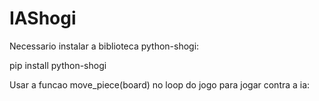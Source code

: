 # IAShogi
Necessario instalar a biblioteca python-shogi:

pip install python-shogi

Usar a funcao move_piece(board) no loop do jogo para jogar contra a ia:
